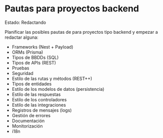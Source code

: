 # Pautas para proyectos backend

Estado: Redactando

Planificar las posibles pautas de para proyectos tipo backend y empezar a redactar alguna:

- Frameworks (Nest + Payload)
- ORMs (Prisma)
- Tipos de BBDDs (SQL)
- Tipos de APIs (REST)
- Pruebas
- Seguridad
- Estilo de las rutas y métodos (REST++)
- Tipos de entidades
- Estilo de los modelos de datos (persistencia)
- Estilo de las respuestas
- Estilo de los controladores
- Estilo de las integraciones
- Registros de mensajes (logs)
- Gestión de errores
- Documentación
- Monitorización
- i18n